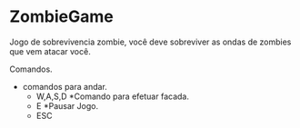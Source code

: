 # ZombieGame
Jogo de sobrevivencia zombie, você deve sobreviver as ondas de zombies que vem atacar você.

Comandos.
* comandos para andar.
    - W,A,S,D
*Comando para efetuar facada.
    - E
*Pausar Jogo.
    - ESC